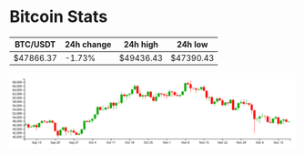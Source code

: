 # Bitcoin Stats

BTC/USDT|24h change|24h high|24h low|
|---|---|---|---|
|$47866.37|-1.73%|$49436.43|$47390.43|

<img src="./chart.svg">
